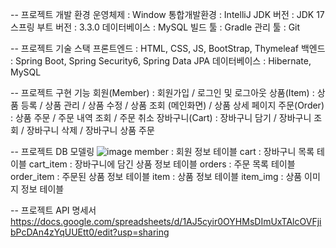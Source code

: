 -- 프로젝트  개발 환경
 운영체제 : Window
 통합개발환경 : IntelliJ
 JDK 버전 : JDK 17
 스프링 부트 버전 : 3.3.0
 데이터베이스 : MySQL
 빌드 툴 : Gradle
 관리 툴 : Git

-- 프로젝트 기술 스택
 프론트엔드 : HTML, CSS, JS, BootStrap, Thymeleaf
 백엔드 : Spring Boot, Spring Security6, Spring Data JPA
 데이터베이스 : Hibernate, MySQL

-- 프로젝트 구현 기능
 회원(Member) : 회원가입 / 로그인 및 로그아웃
 상품(Item) : 상품 등록 / 상품 관리 / 상품 수정 / 상품 조회 (메인화면) / 상품 상세 페이지
 주문(Order) : 상품 주문 / 주문 내역 조회 / 주문 취소
 장바구니(Cart) : 장바구니 담기 / 장바구니 조회 / 장바구니 삭제 / 장바구니 상품 주문

 -- 프로젝트 DB 모델링
  ![image](https://github.com/user-attachments/assets/3aeed259-e0b3-4775-a3f3-7ca2da214719)
  member : 회원 정보 테이블
  cart : 장바구니 목록 테이블
  cart_item : 장바구니에 담긴 상품 정보 테이블
  orders : 주문 목록 테이블
  order_item : 주문된 상품 정보 테이블
  item : 상품 정보 테이블
  item_img : 상품 이미지 정보 테이블

  -- 프로젝트 API 명세서
  https://docs.google.com/spreadsheets/d/1AJ5cyir0OYHMsDImUxTAlcOVFjibPcDAn4zYqUUEtt0/edit?usp=sharing
  
